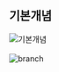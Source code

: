 ## 기본개념
![기본개념](https://user-images.githubusercontent.com/73588175/110216806-7382bd00-7ef4-11eb-9a15-6fb259dd2389.png)
<br><br>
![branch](https://user-images.githubusercontent.com/73588175/110216809-754c8080-7ef4-11eb-80de-cf406e93412d.png)

